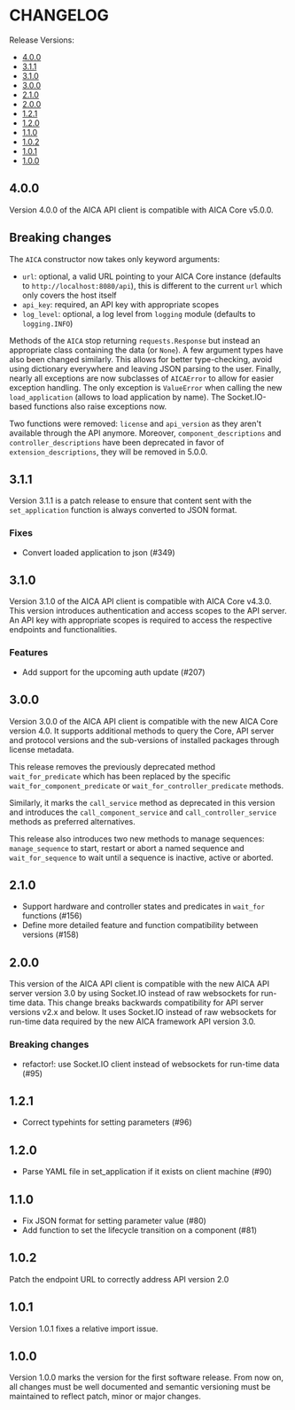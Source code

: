 # CHANGELOG

Release Versions:

- [4.0.0](#400)
- [3.1.1](#311)
- [3.1.0](#310)
- [3.0.0](#300)
- [2.1.0](#210)
- [2.0.0](#200)
- [1.2.1](#121)
- [1.2.0](#120)
- [1.1.0](#102)
- [1.0.2](#102)
- [1.0.1](#101)
- [1.0.0](#100)

## 4.0.0

Version 4.0.0 of the AICA API client is compatible with AICA Core v5.0.0.

## Breaking changes

The `AICA` constructor now takes only keyword arguments:

* `url`: optional, a valid URL pointing to your AICA Core instance (defaults to `http://localhost:8080/api`), this is different to the current `url` which only covers the host itself
* `api_key`: required, an API key with appropriate scopes
* `log_level`: optional, a log level from `logging` module (defaults to `logging.INFO`)

Methods of the `AICA` stop returning `requests.Response` but instead an appropriate class containing the data (or `None`).
A few argument types have also been changed similarly.
This allows for better type-checking, avoid using dictionary everywhere and leaving JSON parsing to the user.
Finally, nearly all exceptions are now subclasses of `AICAError` to allow for easier exception handling. The only exception is `ValueError` when calling the new `load_application` (allows to load application by name). The Socket.IO-based functions also raise exceptions now.

Two functions were removed: `license` and `api_version` as they aren't available through the API anymore. Moreover, `component_descriptions` and `controller_descriptions` have been deprecated in favor of `extension_descriptions`, they will be removed in 5.0.0.

## 3.1.1

Version 3.1.1 is a patch release to ensure that content sent with the `set_application` function is always converted to
JSON format.

### Fixes

- Convert loaded application to json (#349)

## 3.1.0

Version 3.1.0 of the AICA API client is compatible with AICA Core v4.3.0. This version introduces authentication and
access scopes to the API server. An API key with appropriate scopes is required to access the respective endpoints and
functionalities.

### Features

- Add support for the upcoming auth update (#207)

## 3.0.0

Version 3.0.0 of the AICA API client is compatible with the new AICA Core version 4.0. It supports additional methods to
query the Core, API server and protocol versions and the sub-versions of installed packages through license metadata.

This release removes the previously deprecated method `wait_for_predicate` which has been replaced by the specific
`wait_for_component_predicate` or `wait_for_controller_predicate` methods.

Similarly, it marks the `call_service` method as deprecated in this version and introduces the `call_component_service`
and `call_controller_service` methods as preferred alternatives.

This release also introduces two new methods to manage sequences: `manage_sequence` to start, restart or abort a named
sequence and `wait_for_sequence` to wait until a sequence is inactive, active or aborted.

## 2.1.0

- Support hardware and controller states and predicates in `wait_for` functions (#156)
- Define more detailed feature and function compatibility between versions (#158)

## 2.0.0

This version of the AICA API client is compatible with the new AICA API server version 3.0 by using Socket.IO instead of
raw websockets for run-time data. This change breaks backwards compatibility for API server versions v2.x and below.
It uses Socket.IO instead of raw websockets for run-time data required by the new AICA framework API version 3.0.

### Breaking changes

- refactor!: use Socket.IO client instead of websockets for run-time data (#95)

## 1.2.1

- Correct typehints for setting parameters (#96)

## 1.2.0

- Parse YAML file in set_application if it exists on client machine (#90)

## 1.1.0

- Fix JSON format for setting parameter value (#80)
- Add function to set the lifecycle transition on a component (#81)

## 1.0.2

Patch the endpoint URL to correctly address API version 2.0

## 1.0.1

Version 1.0.1 fixes a relative import issue.

## 1.0.0

Version 1.0.0 marks the version for the first software release. From now on, all changes must be well documented and
semantic versioning must be maintained to reflect patch, minor or major changes.
